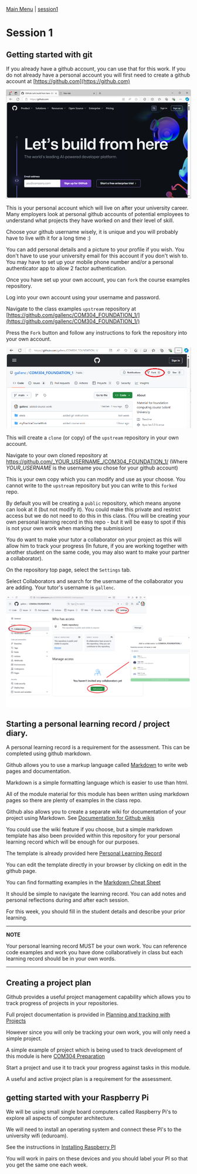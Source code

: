 [Main Menu](../../sessions/README.md) | [session1](../session1/) 

# Session 1 

## Getting started with git

If you already have a github account, you can use that for this work.
If you do not already have a personal account you will first need to create a github account at [https://github.com](https://github.com)

   ![alt text](../session1/docs/images/githubFrontPage.png "Figure githubFrontPage.png")
   
This is your personal account which will live on after your university career.
Many employers look at personal github accounts of potential employees to understand what projects they have worked on and their level of skill.

Choose your github username wisely, it is unique and you will probably have to live with it for a long time :)

You can add personal details and a picture to your profile if you wish.
You don't have to use your university email for this account if you don't wish to. 
You may have to set up your mobile phone number and/or a personal authenticator app to allow 2 factor authentication.

Once you have set up your own account, you can `fork` the course examples repository.

Log into your own account using your username and password.

Navigate to the class examples `upstream` repository at [https://github.com/gallenc/COM304_FOUNDATION_1/](https://github.com/gallenc/COM304_FOUNDATION_1/)

Press the `Fork` button and follow any instructions to fork the repository into your own account.

   ![alt text](../session1/docs/images/githubForkPage.png "Figure githubForkPage.png")

This will create a `clone` (or copy) of the `upstream` repository in your own account. 

Navigate to your own cloned repository at https://github.com/_YOUR_USERNAME_/COM304_FOUNDATION_1/
(Where _YOUR_USERNAME_ is the username you chose for your github account)

This is your own copy which you can modify and use as your choose.
You cannot write to the `upstream` repository but you can write to this `forked` repo.

By default you will be creating a `public` repository, which means anyone can look at it (but not modify it). 
You could make this private and restrict access but we do not need to do this in this class.
(You will be creating your own personal learning record in this repo - but it will be easy to spot if this is not your own work when marking the submission)

You do want to make your tutor a collaborator on your project as this will allow him to track your progress 
(In future, if you are working together with another student on the same code, you may also want to make your partner a collaborator).

On the repository top page, select the `Settings` tab.

Select Collaborators and search for the username of the collaborator you are adding. 
Your tutor's username is `gallenc`.

   ![alt text](../session1/docs/images/addCollaborator.png "Figure addCollaborator.png")


## Starting a personal learning record / project diary.

A personal learning record is a requirement for the assessment. 
This can be completed using github markdown.

Github allows you to use a markup language called [Markdown](https://docs.github.com/en/get-started/writing-on-github/getting-started-with-writing-and-formatting-on-github/basic-writing-and-formatting-syntax) to write web pages and documentation.

Markdown is a simple formatting language which is easier to use than html.

All of the module material for this module has been written using markdown pages so there are plenty of examples in the class repo.

Github also allows you to create a separate wiki for documentation of your project using Markdown.
See [Documentation for Github wikis](https://docs.github.com/en/communities/documenting-your-project-with-wikis/about-wikis)

You could use the wiki feature if you choose, but a simple markdown template has also been provided within this repository for your personal learning record which will be enough for our purposes.

The template is already provided here [Personal Learning Record](../../myPracticeCourseWork/personal_learning_record/personal_learning_record.md)

You can edit the template directly in your browser by clicking on edit in the github page.

You can find formatting examples in the [Markdown Cheat Sheet](https://github.com/lifeparticle/Markdown-Cheatsheet)

It should be simple to navigate the learning record. 
You can add notes and personal reflections during and after each session.

For this week, you should fill in the student details and describe your prior learning.

---
**NOTE**

Your personal learning record MUST be your own work. 
You can reference code examples and work you have done collaboratively in class but each learning record should be in your own words.

---


## Creating a project plan

Github provides a useful project management capability which allows you to track progress of projects in your repositories. 

Full project documentation is provided in [Planning and tracking with Projects](https://docs.github.com/en/issues/planning-and-tracking-with-projects)

However since you will only be tracking your own work, you will only need a simple project.

A simple example of  project which is being used to track development of this module is here [COM304 Preparation](https://github.com/users/gallenc/projects/5) 

Start a project and use it to track your progress against tasks in this module.

A useful and active project plan is a requirement for the assessment.


## getting started with your Raspberry Pi

We will be using small single board computers called Raspberry Pi's to explore all aspects of computer architecture.

We will need to install an operating system and connect these PI's to the university wifi (eduroam).

See the instructions in [Installing Raspberry PI](../session1/docs/InstallingRaspberryPI.md)

You will work in pairs on these devices and you should label your PI so that you get the same one each week.



